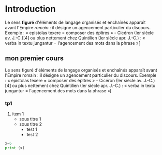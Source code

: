 
# Introduction
Le sens **figuré** d'éléments de langage organisés et enchaînés apparaît avant l'Empire *romain* : il désigne un agencement particulier du discours. Exemple : « epistolas texere = composer des épîtres » - Cicéron (Ier siècle av. J.-C.)[4] ou plus nettement chez Quintilien (Ier siècle apr. J.-C.) : « verba in textu jungantur = l'agencement des mots dans la phrase »[
## mon premier cours
Le sens figuré d'éléments de langage organisés et enchaînés apparaît avant l'Empire romain : il désigne un agencement particulier du discours. Exemple : « epistolas texere = composer des épîtres » - Cicéron (Ier siècle av. J.-C.)[4] ou plus nettement chez Quintilien (Ier siècle apr. J.-C.) : « verba in textu jungantur = l'agencement des mots dans la phrase »[
### tp1
1. item 1
    - sous titre 1
    - sous titre 2
        - test 1
        - test 2
```python
x=6
print (x)
```
    

